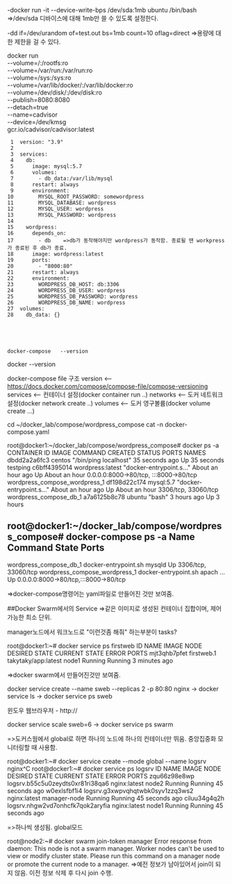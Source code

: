 -docker run -it --device-write-bps /dev/sda:1mb ubuntu /bin/bash
=>/dev/sda 디바이스에 대해 1mb만 쓸 수 있도록 설정한다.

-dd if=/dev/urandom of=test.out bs=1mb count=10 oflag=direct
=>용량에 대한 제한을 걸 수 있다.


docker run \
  --volume=/:/rootfs:ro \
  --volume=/var/run:/var/run:ro \
  --volume=/sys:/sys:ro \
  --volume=/var/lib/docker/:/var/lib/docker:ro \
  --volume=/dev/disk/:/dev/disk:ro \
  --publish=8080:8080 \
  --detach=true \
  --name=cadvisor \
  --device=/dev/kmsg \
  gcr.io/cadvisor/cadvisor:latest

     1  version: "3.9"
     2
     3  services:
     4    db:
     5      image: mysql:5.7
     6      volumes:
     7        - db_data:/var/lib/mysql
     8      restart: always
     9      environment:
    10        MYSQL_ROOT_PASSWORD: somewordpress
    11        MYSQL_DATABASE: wordpress
    12        MYSQL_USER: wordpress
    13        MYSQL_PASSWORD: wordpress
    14
    15    wordpress:
    16      depends_on:
    17        - db    =>db가 동작해야지만 wordpress가 동작함. 종료될 땐 workpress가 종료된 후 db가 종료.
    18      image: wordpress:latest
    19      ports:
    20        - "8000:80"
    21      restart: always
    22      environment:
    23        WORDPRESS_DB_HOST: db:3306
    24        WORDPRESS_DB_USER: wordpress
    25        WORDPRESS_DB_PASSWORD: wordpress
    26        WORDPRESS_DB_NAME: wordpress
    27  volumes:
    28    db_data: {}





    docker-compose   --version
docker  --version

docker-compose  file  구조
version  <--  https://docs.docker.com/compose/compose-file/compose-versioning
services   <--  컨테이너 설정(docker  container   run  ..)
networks  <--  도커 네트워크 설정(docker  network  create  ..)
volumes  <--  도커 영구볼륨(docker  volume  create  ...)



cd   ~/docker_lab/compose/wordpress_compose
cat -n docker-compose.yaml


root@docker1:~/docker_lab/compose/wordpress_compose# docker ps -a
CONTAINER ID   IMAGE              COMMAND                  CREATED             STATUS             PORTS                                   NAMES
dbdd2a2a6fc3   centos             "/bin/ping localhost"    35 seconds ago      Up 35 seconds                                              testping
c6bff4395014   wordpress:latest   "docker-entrypoint.s…"   About an hour ago   Up About an hour   0.0.0.0:8000->80/tcp, :::8000->80/tcp   wordpress_compose_wordpress_1
df198d22c174   mysql:5.7          "docker-entrypoint.s…"   About an hour ago   Up About an hour   3306/tcp, 33060/tcp                     wordpress_compose_db_1
a7a6125b8c78   ubuntu             "bash"                   3 hours ago         Up 3 hours 



root@docker1:~/docker_lab/compose/wordpress_compose# docker-compose ps -a
            Name                           Command               State                  Ports
-------------------------------------------------------------------------------------------------------------
wordpress_compose_db_1          docker-entrypoint.sh mysqld      Up      3306/tcp, 33060/tcp
wordpress_compose_wordpress_1   docker-entrypoint.sh apach ...   Up      0.0.0.0:8000->80/tcp,:::8000->80/tcp

=>docker-compose명령어는 yaml파일로 만들어진 것만 보여줌.

##Docker Swarm에서의 Service
=>같은 이미지로 생성된 컨테이너 집합이며, 제어 가능한 최소 단위.

manager노드에서 워크노드로 "이런것좀 해줘" 하는부분이 tasks?


root@docker1:~# docker service ps firstweb
ID             NAME         IMAGE                 NODE      DESIRED STATE   CURRENT STATE           ERROR     PORTS
mjt3qhb7pfet   firstweb.1   takytaky/app:latest   node1     Running         Running 3 minutes ago

=>docker swarm에서 만들어진것만 보여줌.


docker   service   create   --name  sweb  --replicas 2  -p  80:80   nginx
	->  docker   service   ls
	->  docker   service  ps  sweb

윈도우 웹브라우저 -  http://

docker   service   scale  sweb=6
	->  docker   service  ps  swarm

=>도커스웜에서 global로 하면 하나의 노드에 하나의 컨테이너만 뛰움. 중앙집중화 모니터링할 때 사용함.


root@docker1:~# docker   service   create  --mode  global  --name  logsrv   nginx^C
root@docker1:~# docker service ps logsrv
ID             NAME                               IMAGE          NODE           DESIRED STATE   CURRENT STATE            ERROR     PORTS
zqu66z98e8wp   logsrv.b55c5u0zeydts0xr81ri38qa6   nginx:latest   node2          Running         Running 45 seconds ago
w0exlsfbf1i4   logsrv.g3xwpvqhqtwbk0syv1zzq3ws2   nginx:latest   manager-node   Running         Running 45 seconds ago
ciluu34g4q2h   logsrv.nhgw2vd7onhcfk7qok2aryfia   nginx:latest   node1          Running         Running 45 seconds ago

=>하나씩 생성됨. global모드


root@node2:~# docker swarm join-token manager
Error response from daemon: This node is not a swarm manager. Worker nodes can't be used to view or modify cluster state. Please run this command on a manager node or promote the current node to a manager.
=>예전 정보가 남아있어서 join이 되지 않음. 이전 정보 삭제 후 다시 join 수행.

